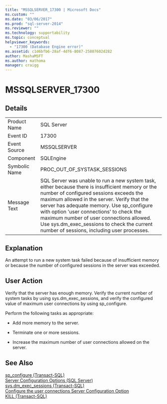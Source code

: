```yaml
---
title: "MSSQLSERVER_17300 | Microsoft Docs"
ms.custom: ""
ms.date: "03/06/2017"
ms.prod: "sql-server-2014"
ms.reviewer: ""
ms.technology: supportability
ms.topic: conceptual
helpviewer_keywords: 
  - "17300 (Database Engine error)"
ms.assetid: c1d6bfb6-28af-4df6-8087-25807602d282
author: MashaMSFT
ms.author: mathoma
manager: craigg
---
```

# MSSQLSERVER_17300
    
## Details  
  
|||  
|-|-|  
|Product Name|SQL Server|  
|Event ID|17300|  
|Event Source|MSSQLSERVER|  
|Component|SQLEngine|  
|Symbolic Name|PROC_OUT_OF_SYSTASK_SESSIONS|  
|Message Text|SQL Server was unable to run a new system task, either because there is insufficient memory or the number of configured sessions exceeds the maximum allowed in the server. Verify that the server has adequate memory. Use sp_configure with option 'user connections' to check the maximum number of user connections allowed. Use sys.dm_exec_sessions to check the current number of sessions, including user processes.|  
  
## Explanation  
 An attempt to run a new system task failed because of insufficient memory or because the number of configured sessions in the server was exceeded.  
  
## User Action  
 Verify that the server has enough memory. Verify the current number of system tasks by using sys.dm_exec_sessions, and verify the configured value of maximum user connections by using sp_configure.  
  
 Perform the following tasks as appropriate:  
  
-   Add more memory to the server.  
  
-   Terminate one or more sessions.  
  
-   Increase the maximum number of user connections allowed on the server.  
  
## See Also  
 [sp_configure &#40;Transact-SQL&#41;](/sql/relational-databases/system-stored-procedures/sp-configure-transact-sql)   
 [Server Configuration Options &#40;SQL Server&#41;](../../database-engine/configure-windows/server-configuration-options-sql-server.md)   
 [sys.dm_exec_sessions &#40;Transact-SQL&#41;](/sql/relational-databases/system-dynamic-management-views/sys-dm-exec-sessions-transact-sql)   
 [Configure the user connections Server Configuration Option](../../database-engine/configure-windows/configure-the-user-connections-server-configuration-option.md)   
 [KILL &#40;Transact-SQL&#41;](/sql/t-sql/language-elements/kill-transact-sql)  
  
  
